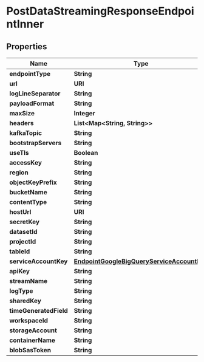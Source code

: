 

# PostDataStreamingResponseEndpointInner


## Properties

| Name | Type | Description | Notes |
|------------ | ------------- | ------------- | -------------|
|**endpointType** | **String** |  |  [optional] |
|**url** | **URI** |  |  [optional] |
|**logLineSeparator** | **String** |  |  [optional] |
|**payloadFormat** | **String** |  |  [optional] |
|**maxSize** | **Integer** |  |  [optional] |
|**headers** | **List&lt;Map&lt;String, String&gt;&gt;** |  |  [optional] |
|**kafkaTopic** | **String** |  |  [optional] |
|**bootstrapServers** | **String** |  |  [optional] |
|**useTls** | **Boolean** |  |  [optional] |
|**accessKey** | **String** |  |  [optional] |
|**region** | **String** |  |  [optional] |
|**objectKeyPrefix** | **String** |  |  [optional] |
|**bucketName** | **String** |  |  [optional] |
|**contentType** | **String** |  |  [optional] |
|**hostUrl** | **URI** |  |  [optional] |
|**secretKey** | **String** |  |  [optional] |
|**datasetId** | **String** |  |  [optional] |
|**projectId** | **String** |  |  [optional] |
|**tableId** | **String** |  |  [optional] |
|**serviceAccountKey** | [**EndpointGoogleBigQueryServiceAccountKey**](EndpointGoogleBigQueryServiceAccountKey.md) |  |  [optional] |
|**apiKey** | **String** |  |  [optional] |
|**streamName** | **String** |  |  [optional] |
|**logType** | **String** |  |  [optional] |
|**sharedKey** | **String** |  |  [optional] |
|**timeGeneratedField** | **String** |  |  [optional] |
|**workspaceId** | **String** |  |  [optional] |
|**storageAccount** | **String** |  |  [optional] |
|**containerName** | **String** |  |  [optional] |
|**blobSasToken** | **String** |  |  [optional] |




